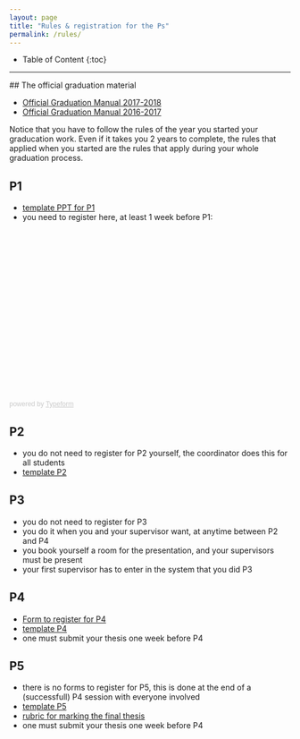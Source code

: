 ```yaml
---
layout: page
title: "Rules & registration for the Ps"
permalink: /rules/
---
```


* Table of Content
{:toc}

- - -

<section id="gradmanual">
</section>
## The official graduation material

- [Official Graduation Manual 2017-2018](GraduationManualGeomatics2017-2018.pdf)
- [Official Graduation Manual 2016-2017](GraduationManualGeomatics2016-2017F161216.pdf)
   
Notice that you have to follow the rules of the year you started your graducation work.
Even if it takes you 2 years to complete, the rules that applied when you started are the rules that apply during your whole graduation process.


## P1

- [template PPT for P1](../templates/#p1)
- you need to register here, at least 1 week before P1:

<div class="typeform-widget" data-url="https://hugol.typeform.com/to/hve5tZ" style="width: 100%; height: 300px;"></div> <script> (function() { var qs,js,q,s,d=document, gi=d.getElementById, ce=d.createElement, gt=d.getElementsByTagName, id="typef_orm", b="https://embed.typeform.com/"; if(!gi.call(d,id)) { js=ce.call(d,"script"); js.id=id; js.src=b+"embed.js"; q=gt.call(d,"script")[0]; q.parentNode.insertBefore(js,q) } })() </script> <div style="font-family: Sans-Serif;font-size: 12px;color: #999;opacity: 0.5; padding-top: 5px;"> powered by <a href="https://admin.typeform.com/signup?utm_campaign=hve5tZ&utm_source=typeform.com-2610075-Basic&utm_medium=typeform&utm_content=typeform-embedded-poweredbytypeform&utm_term=EN" style="color: #999" target="_blank">Typeform</a> </div>


## P2

- you do not need to register for P2 yourself, the coordinator does this for all students
- [template P2](../templates/#p2)

## P3

- you do not need to register for P3
- you do it when you and your supervisor want, at anytime between P2 and P4
- you book yourself a room for the presentation, and your supervisors must be present
- your first supervisor has to enter in the system that you did P3

## P4

- [Form to register for P4](https://www.tudelft.nl/en/student/faculties/a-be-student-portal/education/forms/) 
- [template P4](../templates/#p4p5)
- one must submit your thesis one week before P4

## P5

- there is no forms to register for P5, this is done at the end of a (successfull) P4 session with everyone involved
- [template P5](../templates/#p4p5)
- [rubric for marking the final thesis](Rubric_Geomatics.pdf)
- one must submit your thesis one week before P4

